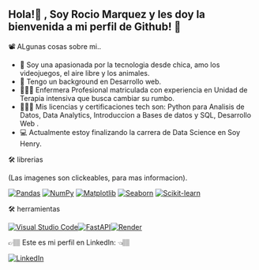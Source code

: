 ## Hola!👋 , Soy Rocio Marquez y les doy la bienvenida a mi perfil de Github! 🤍

📽 ALgunas cosas sobre mi..

- 🔭 Soy una apasionada por la tecnologia desde chica, amo los videojuegos, el aire libre y los animales.
- 🌱 Tengo un background en Desarrollo web.
- 👩🏽‍⚕️ Enfermera Profesional matriculada con experiencia en Unidad de Terapia intensiva que busca cambiar su rumbo.
- 👩🏽‍🎓 Mis licencias y certificaciones tech son: Python para Analisis de Datos, Data Analytics, Introduccion a Bases de datos y SQL, Desarrollo Web .
- 💻 Actualmente estoy finalizando la carrera de Data Science en Soy Henry.


   
🛠  librerias  

(Las imagenes son clickeables, para mas informacion).  

<a href="https://pandas.pydata.org/"><img src="https://img.shields.io/badge/pandas-%23150458.svg?style=for-the-badge&logo=pandas&logoColor=white" alt="Pandas" /></a>  <a href="https://numpy.org/"><img src="https://img.shields.io/badge/numpy-%23013243.svg?style=for-the-badge&logo=numpy&logoColor=white" alt="NumPy" /></a>  <a href="https://matplotlib.org/"><img src="https://img.shields.io/badge/Matplotlib-%23ffffff.svg?style=for-the-badge&logo=Matplotlib&logoColor=black" alt="Matplotlib" /></a>  <a href="https://seaborn.pydata.org/"><img src="https://img.shields.io/badge/Seaborn-%2370399F.svg?style=for-the-badge&logo=seaborn&logoColor=white" alt="Seaborn" /></a>  <a href="https://scikit-learn.org/"><img src="https://img.shields.io/badge/scikit--learn-%23F7931E.svg?style=for-the-badge&logo=scikit-learn&logoColor=white" alt="Scikit-learn" /></a>  


🛠 herramientas  

<a href="https://code.visualstudio.com/"><img src="https://img.shields.io/badge/Visual%20Studio%20Code-0078d7.svg?style=for-the-badge&logo=visual-studio-code&logoColor=ffffff" alt="Visual Studio Code" /></a><a href="https://fastapi.tiangolo.com/"><img src="https://img.shields.io/badge/FastAPI-005571?style=for-the-badge&logo=fastapi" alt="FastAPI" /></a><a href="https://render.com/"><img src="https://img.shields.io/badge/Render-46E3B7.svg?style=for-the-badge&logo=Render&logoColor=white" alt="Render" /></a>





👉🏽 Este es mi perfil en LinkedIn: 👈🏽  


[![LinkedIn](https://img.icons8.com/ios-filled/50/000000/linkedin.png)](https://www.linkedin.com/in/rociomarquezz/)






